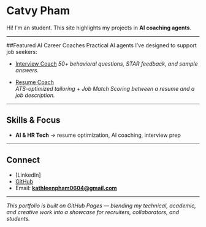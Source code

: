 # Catvy Pham

Hi! I’m an student.
This site highlights my projects in **AI coaching agents**. 

---

##Featured AI Career Coaches
Practical AI agents I’ve designed to support job seekers:

- [Interview Coach](projects/agent-instructions/interview-coach/INSTRUCTIONS.md) 
  *50+ behavioral questions, STAR feedback, and sample answers.*  

- [Resume Coach](agent-instructions/resume-coach/INSTRUCTIONS.md)   
  *ATS-optimized tailoring + Job Match Scoring between a resume and a job description.* 

---

## Skills & Focus
- **AI & HR Tech** → resume optimization, AI coaching, interview prep  


---


## Connect
- [LinkedIn]  
- [GitHub](https://github.com/CatvyPham)  
- Email: **kathleenpham0604@gmail.com**

---
 *This portfolio is built on GitHub Pages — blending my technical, academic, and creative work into a showcase for recruiters, collaborators, and students.*
